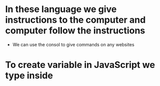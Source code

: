 # In these language we give instructions to the computer and computer follow the instructions 
* We can use the consol to give commands on any websites

# To create variable in JavaScript we type inside <script> let, the name of variable, then = what's inside variable
* We can run the instructions one after another dividing them with semicolons

# Now i gonna create couple buttons for my future project
* There will be add button, which increases quantity, button which show current quantity
